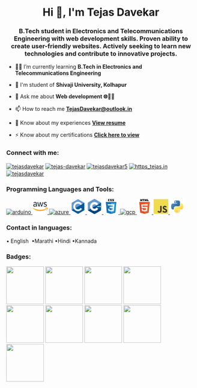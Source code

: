 <h1 align="center">Hi 👋, I'm Tejas Davekar</h1>
<h3 align="center">B.Tech student in Electronics and Telecommunications Engineering with web development skills. Proven ability to create user-friendly websites. Actively seeking to learn new technologies and contribute to innovative projects.</h3>

- 👨‍🎓 I’m currently learning **B.Tech in Electronics and Telecommunications Engineering**

- 🏫 I'm student of **Shivaji University, Kolhapur**

- 💬 Ask me about **Web development 🌐👨‍💻**

- 📫 How to reach me **TejasDavekar@outlook.in**

- 📄 Know about my experiences **[View resume](https://bit.ly/3ygT63d)**

- ⚡ Know about my certifications **[Click here to view](https://bit.ly/tejas_certificate)**


<h3 align="left">Connect with me:</h3>
<p align="left">
<a href="https://codepen.io/tejasdavekar" target="blank"><img align="center" src="https://raw.githubusercontent.com/rahuldkjain/github-profile-readme-generator/master/src/images/icons/Social/codepen.svg" alt="tejasdavekar" height="30" width="40" /></a>
<a href="https://linkedin.com/in/tejas-davekar" target="blank"><img align="center" src="https://raw.githubusercontent.com/rahuldkjain/github-profile-readme-generator/master/src/images/icons/Social/linked-in-alt.svg" alt="tejas-davekar" height="30" width="40" /></a>
<a href="https://kaggle.com/tejasdavekar5" target="blank"><img align="center" src="https://raw.githubusercontent.com/rahuldkjain/github-profile-readme-generator/master/src/images/icons/Social/kaggle.svg" alt="tejasdavekar5" height="30" width="40" /></a>
<a href="https://instagram.com/https_tejas.in" target="blank"><img align="center" src="https://raw.githubusercontent.com/rahuldkjain/github-profile-readme-generator/master/src/images/icons/Social/instagram.svg" alt="https_tejas.in" height="30" width="40" /></a>
<a href="https://discord.gg/tejasdavekar" target="blank"><img align="center" src="https://raw.githubusercontent.com/rahuldkjain/github-profile-readme-generator/master/src/images/icons/Social/discord.svg" alt="tejasdavekar" height="30" width="40" /></a>
</p>

<h3 align="left">Programming Languages and Tools:</h3>
<p align="left"> <a href="https://www.arduino.cc/" target="_blank" rel="noreferrer"> <img src="https://cdn.worldvectorlogo.com/logos/arduino-1.svg" alt="arduino" width="40" height="40"/> </a> <a href="https://aws.amazon.com" target="_blank" rel="noreferrer"> <img src="https://raw.githubusercontent.com/devicons/devicon/master/icons/amazonwebservices/amazonwebservices-original-wordmark.svg" alt="aws" width="40" height="40"/> </a> <a href="https://azure.microsoft.com/en-in/" target="_blank" rel="noreferrer"> <img src="https://www.vectorlogo.zone/logos/microsoft_azure/microsoft_azure-icon.svg" alt="azure" width="40" height="40"/> </a> <a href="https://www.cprogramming.com/" target="_blank" rel="noreferrer"> <img src="https://raw.githubusercontent.com/devicons/devicon/master/icons/c/c-original.svg" alt="c" width="40" height="40"/> </a> <a href="https://www.w3schools.com/cpp/" target="_blank" rel="noreferrer"> <img src="https://raw.githubusercontent.com/devicons/devicon/master/icons/cplusplus/cplusplus-original.svg" alt="cplusplus" width="40" height="40"/> </a> <a href="https://www.w3schools.com/css/" target="_blank" rel="noreferrer"> <img src="https://raw.githubusercontent.com/devicons/devicon/master/icons/css3/css3-original-wordmark.svg" alt="css3" width="40" height="40"/> </a> <a href="https://cloud.google.com" target="_blank" rel="noreferrer"> <img src="https://www.vectorlogo.zone/logos/google_cloud/google_cloud-icon.svg" alt="gcp" width="40" height="40"/> </a> <a href="https://www.w3.org/html/" target="_blank" rel="noreferrer"> <img src="https://raw.githubusercontent.com/devicons/devicon/master/icons/html5/html5-original-wordmark.svg" alt="html5" width="40" height="40"/> </a> <a href="https://developer.mozilla.org/en-US/docs/Web/JavaScript" target="_blank" rel="noreferrer"> <img src="https://raw.githubusercontent.com/devicons/devicon/master/icons/javascript/javascript-original.svg" alt="javascript" width="40" height="40"/> </a> <a href="https://www.python.org" target="_blank" rel="noreferrer"> <img src="https://raw.githubusercontent.com/devicons/devicon/master/icons/python/python-original.svg" alt="python" width="40" height="40"/> </a> </p>

<h3 align="left">Contact in languages:</h3>
<p align="left">• English  ‌  ‌•Marathi   ‌•Hindi   ‌•Kannada</p>

### Badges:

[<img src="https://images.credly.com/size/220x220/images/af8c6b4e-fc31-47c4-8dcb-eb7a2065dc5b/I2CS__1_.png" width="100" height="100">](https://www.credly.com/badges/3b03d28e-57cf-4be8-89c2-e34bf00cad8b)
[<img src="https://images.credly.com/size/220x220/images/054913b2-e271-49a2-a1a4-9bf1c1f9a404/CyberEssentials.png" width="100" height="100">](https://www.credly.com/badges/b83e0275-c310-4422-8877-e7d969c0a3f9)
[<img src="https://images.credly.com/images/5ed0eac3-8986-4fab-a16b-cab70d4a920e/blob" width="100" height="100">](https://www.credly.com/earner/earned/share/c1f35477-faf1-4373-ad47-0d7f5ab6744a)
[<img src="https://images.credly.com/size/220x220/images/ec621e2a-c8f0-4459-806c-ae11829d372a/image.png" width="100" height="100">](https://www.credly.com/badges/f254df4b-c920-4eca-b0cf-60a278090b38)
[<img src="https://images.credly.com/size/220x220/images/ea3eec65-ddad-4242-9c59-1defac0fa2d9/image.png" width="100" height="100">](https://www.credly.com/badges/41d45bd9-c2db-44d3-aa7e-c7d3d1885ecf)
[<img src="https://api.accredible.com/v1/frontend/credential_website_embed_image/badge/79711409" width="100" height="100">](https://www.credential.net/79711409)
[<img src="https://api.accredible.com/v1/frontend/credential_website_embed_image/badge/71390573" width="100" height="100">](https://www.credential.net/71390573)
[<img src="https://api.accredible.com/v1/frontend/credential_website_embed_image/badge/68204775" width="100" height="100">](https://www.credential.net/68204775)
[<img src="https://learn.microsoft.com/en-us/training/achievements/ai-skills-challenge-april-2024.png" width="100" height="100">](https://learn.microsoft.com/api/achievements/share/en-us/TejasDavekar/HRAB7WT8?sharingId=A314A6678EF910E7)
